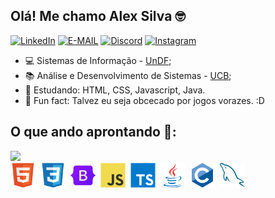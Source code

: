 ## Olá! Me chamo Alex Silva 🤓

[![LinkedIn](https://img.shields.io/badge/LinkedIn-0077B5?style=for-the-badge&logo=linkedin&logoColor=white)](https://www.linkedin.com/in/alexsilvatec/)
[![E-MAIL](https://img.shields.io/badge/Gmail-D14836?style=for-the-badge&logo=gmail&logoColor=white)](httplex404@gmail.com)
[![Discord](https://img.shields.io/badge/Discord-7289DA?style=for-the-badge&logo=discord&logoColor=white)](280375302927024128)
[![Instagram](https://img.shields.io/badge/Instagram-E4405F?style=for-the-badge&logo=instagram&logoColor=white)](https://www.instagram.com/ss.allex/)

- 💻 Sistemas de Informação - [UnDF](https://www.universidade.df.gov.br);
- 📚 Análise e Desenvolvimento de Sistemas - [UCB](ucb.catolica.edu.br);
- 🌱 Estudando: HTML, CSS, Javascript, Java.
- 🏹 Fun fact: Talvez eu seja obcecado por jogos vorazes. :D

## O que ando aprontando 🤖:

<div align = "left">  
  <img height = "200em" src="https://github-readme-stats.vercel.app/api/top-langs/?username=httplex&show_icons=true&theme=tokyonight&count_private=true"/>
</div>

<div>
  <img src="https://github.com/devicons/devicon/blob/master/icons/html5/html5-original.svg" title="HTML5" alt="HTML5" width="40" height="40"/>&nbsp;
  <img src="https://github.com/devicons/devicon/blob/master/icons/css3/css3-original.svg" title="CSS3" alt="CSS3" width="40" height="40"/>&nbsp;  
  <img src="https://github.com/devicons/devicon/blob/master/icons/bootstrap/bootstrap-original.svg" title="Bootstrap" alt="Bootstrap" width="40" height="40"/>&nbsp;
  <img src="https://github.com/devicons/devicon/blob/master/icons/javascript/javascript-original.svg" title="Javascript" alt="Javascript" width="40" height="40"/>&nbsp;
  <img src="https://github.com/devicons/devicon/blob/master/icons/typescript/typescript-original.svg" title="Typecript" alt="Typescript" width="40" height="40"/>&nbsp;
  <img src="https://github.com/devicons/devicon/blob/master/icons/java/java-original.svg" title="Java" alt="Java" width="40" height="40"/>&nbsp;
  <img src="https://github.com/devicons/devicon/blob/master/icons/c/c-original.svg" title="C" alt="C" width="40" height="40"/>&nbsp;
  <img src="https://github.com/devicons/devicon/blob/master/icons/mysql/mysql-original.svg" title="MySQL" alt="MySQL" width="40" height="40"/>&nbsp;
</div>
